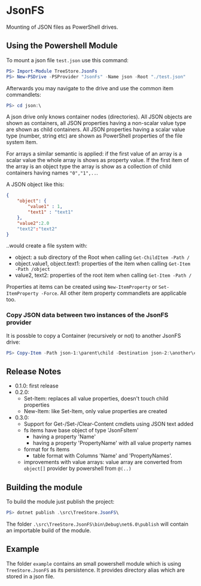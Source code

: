 # JsonFS

Mounting of JSON files as PowerShell drives.

## Using the Powershell Module

To mount a json file `test.json` use this command:

```powershell
PS> Import-Module TreeStore.JsonFs
PS> New-PSDrive -PSProvider "JsonFs" -Name json -Root "./test.json"
```

Afterwards you may navigate to the drive and use the common item commandlets:

```powershell
PS> cd json:\
```

A json drive only knows container nodes (directories). 
All JSON objects are shown as containers, all JSON properties having a non-scalar value type are shown as child containers. 
All JSON properties having a scalar value type (number, string etc) are shown as PowerShell properties of the file system item.

For arrays a similar semantic is applied: if the first value of an array is a scalar value the whole array is shows as property value. 
If the first item of the array is an object type the array is show as a collection of child containers having names `"0","1",..`.

A JSON object like this:

```json
{
    "object": {
        "value1" : 1,
        "text1" : "text1"
    },
    "value2":2.0
    "text2":"text2"
}
```

..would create a file system with:

- object: a sub directory of the Root when calling `Get-ChildItem -Path /`
- object.value1, object.text1: properties of the item when calling `Get-Item -Path /object`
- value2, text2: properties of the root item when calling `Get-Item -Path /`

Properties at items can be created using `New-ItemProperty` or `Set-ItemProperty -Force`.
All other item property commandlets are applicable too.

### Copy JSON data between two instances of the JsonFS provider

It is possble to copy a Container (recursively or not) to another JsonFS drive:

```powershell
PS> Copy-Item -Path json-1:\parent\child -Destination json-2:\another\container -Recurse
```

## Release Notes

- 0.1.0: first release
- 0.2.0:
  - Set-Item: replaces all value properties, doesn't touch child properties
  - New-Item: like Set-Item, only value properties are created
- 0.3.0:
  - Support for Get-/Set-/Clear-Content cmdlets using JSON text added
  - fs items have base object of type 'JsonFsItem' 
    - having a property 'Name'
    - having a property 'PropertyName' with all value property names
  - format for fs items
    - table format with Columns 'Name' and 'PropertyNames'.
  - improvements with value arrays: value array are converted from `object[]` provider by powershell from `@(..)`

## Building the module

To build the module just publish the project:

```powershell
PS> dotnet publish .\src\TreeStore.JsonFS\
```

The folder `.\src\TreeStore.JsonFS\bin\Debug\net6.0\publish` will contain an importable build of the module.

## Example

The folder `example` contains an small powershell module which is using `TreeStore.JsonFS` as its persistence. It provides directory alias which are stored in a json file.
